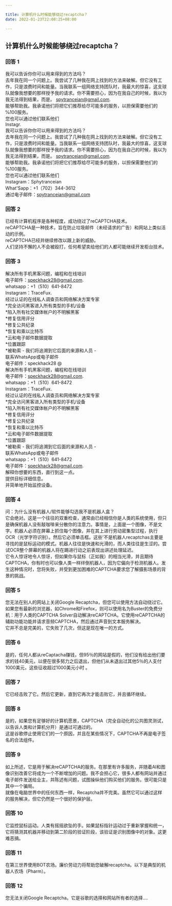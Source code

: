 ```yaml
---

title: 计算机什么时候能够绕过recaptcha？
date: 2022-01-23T22:08:25+08:00

---
```





## 计算机什么时候能够绕过recaptcha？  
### 回答 1
我可以告诉你你可以用来得到的方法吗？  
去年我在同一个问题上。我尝试了几种我在网上找到的方法来破解。但它没有工作，只是浪费时间和能量。当我联系一组网络支持团队时，我最大的惊喜，这支球队就像我想要的那样授予我的请求。你不需要担心，因为在我自己的时候，我以为我无法得到结果，而是。 spytranceian@gmail.com.  
能够帮助我。我承诺他们将把它们推荐给尽可能多的服务，以担保需要他们的℅100服务。  
您也可以通过他们联系他们  
Instagr.  
我可以告诉你你可以用来得到的方法吗？  
去年我在同一个问题上。我尝试了几种我在网上找到的方法来破解。但它没有工作，只是浪费时间和能量。当我联系一组网络支持团队时，我最大的惊喜，这支球队就像我想要的那样授予我的请求。你不需要担心，因为在我自己的时候，我以为我无法得到结果，而是。 spytranceian@gmail.com.  
能够帮助我。我承诺他们将把它们推荐给尽可能多的服务，以担保需要他们的℅100服务。  
您也可以通过他们联系他们  
Instagram：Sphytranceian  
What'Sapp：+1（702）344-3612  
通过电子邮件：spytranceian@gmail.com  
### 回答 2
已经有计算机程序是各种程度，成功绕过了reCAPTCHA技术。  
reCAPTCHA是一种技术，旨在防止垃圾邮件（未经请求的广告）和网站上类似活动的示例。  
reCAPTCHA已经并继续修改以跟上新的威胁。  
人们坚持不懈的人不会被殴打，任何希望卖给他们的人都可能继续开发柜台技术。  
### 回答 3
解决所有手机黑客问题，编程和在线培训  
电子邮件：speckhack28@gmail.com.  
whatsapp：+1（510）641-8472  
Instagram：TraceFux.  
经过认证的在线私人调查员和网络解决方案专家  
*完全访问黑客进入所有类型的手机/设备  
*陷入所有社交媒体帐户的不明​​解黑客  
*修复信用评分  
*修复公共纪录  
*恢复和乘以比特币  
*云和电子邮件数据提取  
*位置跟踪  
*被勒索 - 我们将追溯到它后面的来源和人员 -   
联系WhatsApp或电子邮件  
电子邮件：speckhack28 @  
解决所有手机黑客问题，编程和在线培训  
电子邮件：speckhack28@gmail.com.  
whatsapp：+1（510）641-8472  
Instagram：TraceFux.  
经过认证的在线私人调查员和网络解决方案专家  
*完全访问黑客进入所有类型的手机/设备  
*陷入所有社交媒体帐户的不明​​解黑客  
*修复信用评分  
*修复公共纪录  
*恢复和乘以比特币  
*云和电子邮件数据提取  
*位置跟踪  
*被勒索 - 我们将追溯到它后面的来源和人员 -   
联系WhatsApp或电子邮件  
whatsapp：+1（510）641-8472  
电子邮件：speckhack28@gmail.com.  
解释你想要的东西，直行到这一点。  
提供目标详细信息。  
并简单地开始监控设备。  
### 回答 4
问：为什么没有机器人/软件能够勾选我不是机器人盒？  
它会绝对。这是一个往往的双重检查，通常由已经相信你是人类的系统使用，但只是确保机器人没有敲咖啡来分散你的注意力。事情是，上面是一个图像，不是文字。机器人必须在屏幕上抓住每个图像，并在其上进行劳动密集型过程，执行OCR（光学字符识别）。然后它必须单击框。这些'不是机器人recaptchas主要是寻找的是鼠标运动的模式。机器人往往是快速和光滑的，而人类往往是生涩的。尝试OCR整个屏幕的机器人将在踢进行动之前表现出讲述处理延迟。  
它令人惊讶地令人惊讶，但如果你与鼠标（正如我）的相当光滑，并且期待CAPTCHA，你有时也可以像人类一样绊倒机器人，因为它偏向于检测机器人。发生这种情况时，您将失败，并受到更加困难的CAPTCHA要求您了解摄影场景的背景的挑战。  
### 回答 5
您无法在别人的网站上关闭Google Recaptcha，但您可以使用方法自动绕过它。  
如果您有最新的浏览器，如Chrome和Firefox，则可以使用名为Buster的免费分机：用于人类的CAPTCHA Solver自动解决reCAPTCHA。它使用reCAPTCHA的辅助功能功能并请求音频CAPTCHA，然后通过声音到文本服务解决。  
它并不总是完美的，它失败了几次，但这是现在唯一的方式。  
### 回答 6
是的，任何人都从reCaptacha赚钱，但95％的网站是假的，他们没有给出他们要求的钱40美元，以便在很多努力之后退出，但他们从未退出过其他5％的人支付1000美元，这些征收超过1000美元小时 。  
### 回答 7
它已经击败了它。然后它更新，直到它再次才能击败它，并且循环继续。  
### 回答 8
是的，如果您有足够好的计算机愿景，CAPTCHA（完全自动化的公共图灵测试，以告诉人类和计算机分开）是通过可通过的。  
这是谷歌停止使用它们的一个原因，并且在某些情况下，CAPTCHA不再是电子签名的合法组件。  
### 回答 9
如上所述，它是用于解决reCAPTCHA的服务。在那里有许多服务，并随着AI和图像识别改善它将成为一个不断增加的问题。我不会担心它，很多人都有网站并通过电子邮件发送给业主，并陈述有问题，试图操纵他们购买他们的服务。很可能只是其中一个骗局。  
就像在电脑世界中的任何东西一样，Recaptcha并不完美。虽然它可以通过这样的服务解决，但它仍然是一个很好的保护层。  
### 回答 10
它监控鼠标运动。人类有摇摇欲坠的手。如果鼠标指针运动过于重新掌握和统一，它将猜测其机器并移动到第二阶段的验证阶段，该验证是识别图像中的对象。这更难恶搞。  
### 回答 11
在第三世界使用BOT农场。廉价劳动力将帮助您破解recaptcha。以下是典型的机器人农场（Pharm）。  
### 回答 12
您无法关闭Google Recaptcha。它是谷歌的选择和网站所有者的选择....  
